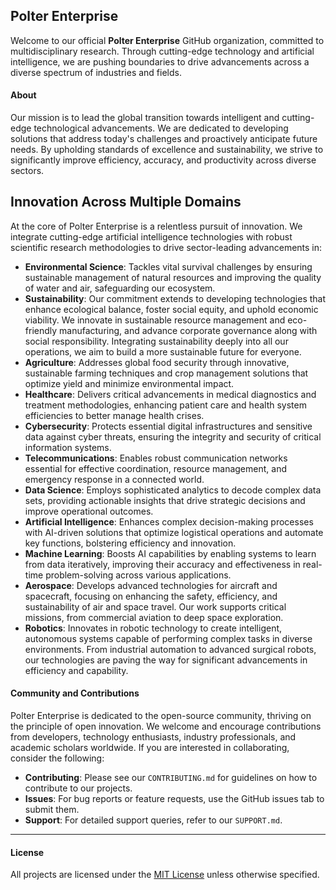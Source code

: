 ## Polter Enterprise
Welcome to our official **Polter Enterprise** GitHub organization, committed to multidisciplinary research. Through cutting-edge technology and artificial intelligence, we are pushing boundaries to drive advancements across a diverse spectrum of industries and fields.

#### About
Our mission is to lead the global transition towards intelligent and cutting-edge technological advancements. We are dedicated to developing solutions that address today\'s challenges and proactively anticipate future needs. By upholding standards of excellence and sustainability, we strive to significantly improve efficiency, accuracy, and productivity across diverse sectors.

## Innovation Across Multiple Domains
At the core of Polter Enterprise is a relentless pursuit of innovation. We integrate cutting-edge artificial intelligence technologies with robust scientific research methodologies to drive sector-leading advancements in:

- **Environmental Science**: Tackles vital survival challenges by ensuring sustainable management of natural resources and improving the quality of water and air, safeguarding our ecosystem.
- **Sustainability**: Our commitment extends to developing technologies that enhance ecological balance, foster social equity, and uphold economic viability. We innovate in sustainable resource management and eco-friendly manufacturing, and advance corporate governance along with social responsibility. Integrating sustainability deeply into all our operations, we aim to build a more sustainable future for everyone.
- **Agriculture**: Addresses global food security through innovative, sustainable farming techniques and crop management solutions that optimize yield and minimize environmental impact.
- **Healthcare**: Delivers critical advancements in medical diagnostics and treatment methodologies, enhancing patient care and health system efficiencies to better manage health crises.
- **Cybersecurity**: Protects essential digital infrastructures and sensitive data against cyber threats, ensuring the integrity and security of critical information systems.
- **Telecommunications**: Enables robust communication networks essential for effective coordination, resource management, and emergency response in a connected world.
- **Data Science**: Employs sophisticated analytics to decode complex data sets, providing actionable insights that drive strategic decisions and improve operational outcomes.
- **Artificial Intelligence**: Enhances complex decision-making processes with AI-driven solutions that optimize logistical operations and automate key functions, bolstering efficiency and innovation.
- **Machine Learning**: Boosts AI capabilities by enabling systems to learn from data iteratively, improving their accuracy and effectiveness in real-time problem-solving across various applications.
- **Aerospace**: Develops advanced technologies for aircraft and spacecraft, focusing on enhancing the safety, efficiency, and sustainability of air and space travel. Our work supports critical missions, from commercial aviation to deep space exploration.
- **Robotics**: Innovates in robotic technology to create intelligent, autonomous systems capable of performing complex tasks in diverse environments. From industrial automation to advanced surgical robots, our technologies are paving the way for significant advancements in efficiency and capability.

#### Community and Contributions
Polter Enterprise is dedicated to the open-source community, thriving on the principle of open innovation. We welcome and encourage contributions from developers, technology enthusiasts, industry professionals, and academic scholars worldwide. If you are interested in collaborating, consider the following:

- **Contributing**: Please see our `CONTRIBUTING.md` for guidelines on how to contribute to our projects.
- **Issues**: For bug reports or feature requests, use the GitHub issues tab to submit them.
- **Support**: For detailed support queries, refer to our `SUPPORT.md`.

___
#### License
All projects are licensed under the [MIT License](LICENSE.md) unless otherwise specified.
